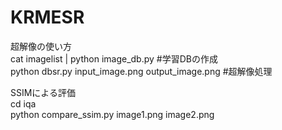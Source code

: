 # KRMESR  
  
超解像の使い方  
cat imagelist | python image_db.py                 #学習DBの作成  
python dbsr.py input_image.png output_image.png    #超解像処理  
  
  
SSIMによる評価  
cd iqa  
python compare_ssim.py image1.png image2.png  

